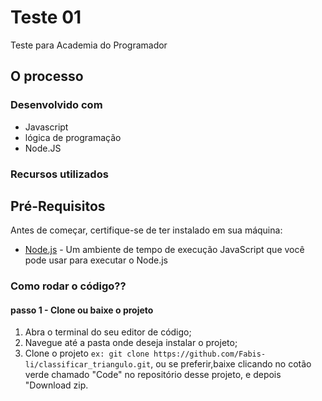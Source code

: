 # Teste 01

Teste para Academia do Programador

## O processo

### Desenvolvido com

- Javascript
- lógica de programação
- Node.JS
  
### Recursos utilizados


## Pré-Requisitos

Antes de começar, certifique-se de ter instalado em sua máquina:

- [Node.js](https://nodejs.org/) - Um ambiente de tempo de execução JavaScript que você pode usar para executar o Node.js


### Como rodar o código?? 


#### passo 1 - Clone ou baixe o projeto

1. Abra o terminal do seu editor de código;
2. Navegue até a pasta onde deseja instalar o projeto;
3. Clone o projeto ```ex: git clone https://github.com/Fabis-li/classificar_triangulo.git```, ou se preferir,baixe clicando no cotão verde chamado "Code" no repositório desse projeto, e depois "Download zip.












